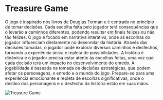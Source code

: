 # Treasure Game

O jogo é inspirado nos livros de Douglas Terman e é centrado no princípio de tomar decisões. Cada escolha feita pelo jogador terá consequências que o levarão a caminhos diferentes, podendo resultar em finais felizes ou não tão felizes. O jogo é focado em narrativa interativa, onde as escolhas do jogador influenciam diretamente no desenrolar da história. Através das decisões tomadas, o jogador pode explorar diversos caminhos e desfechos, tornando a experiência única e repleta de possibilidades. A história é dinâmica e o jogador precisa estar atento às escolhas feitas, uma vez que cada decisão terá um impacto no desenvolvimento do enredo. A jogabilidade é baseada na tomada de decisões estratégicas, que podem afetar os personagens, o enredo e o mundo do jogo. Prepare-se para uma experiência emocionante e repleta de escolhas significativas, onde o destino dos personagens e o desfecho da história estão em suas mãos.

![Treasure Game]("C:\Users\silva\Downloads\imagem.PNG")
